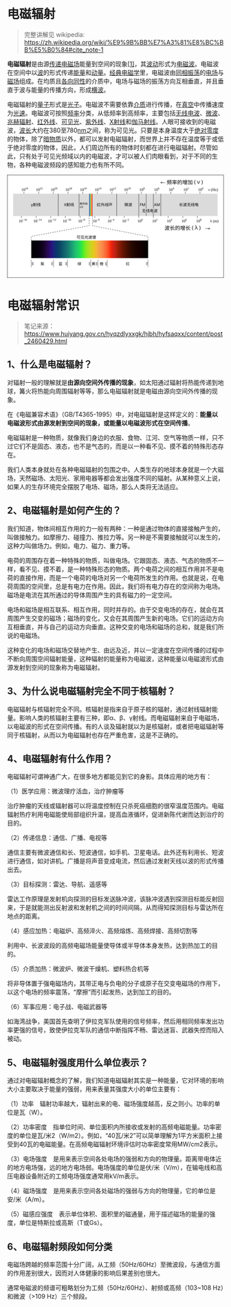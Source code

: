 # 电磁辐射



> 完整讲解见 wikipedia: https://zh.wikipedia.org/wiki/%E9%9B%BB%E7%A3%81%E8%BC%BB%E5%B0%84#cite_note-1

**电磁辐射**是由源[传递](https://zh.wikipedia.org/wiki/輻射)[电磁场](https://zh.wikipedia.org/wiki/電磁場)能量到空间的现象[[1\]](https://zh.wikipedia.org/wiki/電磁輻射#cite_note-1)，其[波动](https://zh.wikipedia.org/wiki/波)形式为[电磁波](https://zh.wikipedia.org/wiki/電磁波)。电磁波在空间中以[波](https://zh.wikipedia.org/wiki/波)的形式传递[能量](https://zh.wikipedia.org/wiki/能量)和[动量](https://zh.wikipedia.org/wiki/動量)。[经典电磁学](https://zh.wikipedia.org/wiki/经典电磁学)里，电磁波由[同相](https://zh.wikipedia.org/wiki/相位)[振荡](https://zh.wikipedia.org/wiki/振荡)的[电场](https://zh.wikipedia.org/wiki/電場)与[磁场](https://zh.wikipedia.org/wiki/磁場)组成。在均质且[各向同性](https://zh.wikipedia.org/wiki/各向同性)的介质中，电场与磁场的振荡方向互相垂直，并且垂直于波与能量的传播方向，形成[横波](https://zh.wikipedia.org/wiki/横波)。

电磁辐射的[量子](https://zh.wikipedia.org/wiki/量子)形式是[光子](https://zh.wikipedia.org/wiki/光子)。电磁波不需要依靠[介质](https://zh.wikipedia.org/wiki/介质)进行传播，在[真空](https://zh.wikipedia.org/wiki/真空)中传播速度为[光速](https://zh.wikipedia.org/wiki/光速)。电磁波可按照[频率](https://zh.wikipedia.org/wiki/頻率)分类，从低频率到高频率，主要包括[无线电波](https://zh.wikipedia.org/wiki/無線電波)、[微波](https://zh.wikipedia.org/wiki/微波)、[兆赫辐射](https://zh.wikipedia.org/wiki/兆赫輻射)、[红外线](https://zh.wikipedia.org/wiki/紅外線)、[可见光](https://zh.wikipedia.org/wiki/可見光)、[紫外线](https://zh.wikipedia.org/wiki/紫外線)、[X射线](https://zh.wikipedia.org/wiki/X射線)和[伽马射线](https://zh.wikipedia.org/wiki/伽馬射線)。人眼可接收到的电磁波，[波长](https://zh.wikipedia.org/wiki/波長)大约在380至780[nm](https://zh.wikipedia.org/wiki/奈米)之间，称为可见光。只要是本身温度大于[绝对零度](https://zh.wikipedia.org/wiki/絕對零度)的物体，除了[暗物质](https://zh.wikipedia.org/wiki/暗物質)以外，都可以发射电磁辐射，而世界上并不存在温度等于或低于绝对零度的物体，因此，人们周边所有的物体时刻都在进行电磁辐射。尽管如此，只有处于可见光频域以内的电磁波，才可以被人们肉眼看到，对于不同的生物，各种电磁波频段的感知能力也有所不同。



<img src="./readme.assets/EM_spectrum_zh-hans.svg" alt="EM_spectrum_zh-hans"  />







# 电磁辐射常识

> 笔记来源：https://www.huiyang.gov.cn/hyqzdlyxxgk/hjbh/hyfsaqxx/content/post_2460429.html

## 1、什么是电磁辐射？

对辐射一般的理解就是**由源向空间外传播的现象**，如太阳通过辐射将热能传递到地球，篝火将热能向周围辐射等等，那么电磁辐射就是电磁由源向空间外传播的现象。

在《电磁兼容术语》（GB/T4365-1995）中，对电磁辐射是这样定义的：**能量以电磁波形式由源发射到空间的现象，或能量以电磁波形式在空间传播**。

电磁辐射是一种物质，就像我们身边的衣服、食物、江河、空气等物质一样，只不过它们不是固态、液态，也不是气态的，而是以一种看不见、摸不着的特殊形态存在。

我们人类本身就处在各种电磁辐射的包围之中。人类生存的地球本身就是一个大磁场，天然磁场、太阳光、家用电器等都会发出强度不同的辐射。从某种意义上说，如果人的生存环境完全摆脱了电场、磁场，那么人类将无法适应。

## 2、电磁辐射是如何产生的？

我们知道，物体间相互作用的力一般有两种：一种是通过物体的直接接触产生的，叫做接触力。如摩擦力、碰撞力、推拉力等。另一种是不需要接触就可以发生的，这种力叫做场力。例如，电力、磁力、重力等。

电荷的周围存在着一种特殊的物质，叫做电场。它跟固态、液态、气态的物质不一样，看不见、摸不着，是一种特殊形态的物质。两个电荷之间的相互作用并不是电荷的直接作用，而是一个电荷的电场对另一个电荷所发生的作用。也就是说，在电荷周围的空间里，总是有电力在作用。因此，我们将有电力存在的空间称为电场。磁场是电流在其所通过的导体周围产生的具有磁力的一定空间。

电场和磁场是相互联系、相互作用，同时并存的。由于交变电场的存在，就会在其周围产生交变的磁场；磁场的变化，又会在其周围产生新的电场。它们的运动方向互相垂直，并与自己的运动方向垂直。这种交变的电场和磁场的总和，就是我们所说的电磁场。

这种变化的电场和磁场交替地产生、由远及近，并以一定速度在空间传播的过程中不断向周围空间辐射能量，这种辐射的能量称为电磁波，这种能量以电磁波形式由源发射到空间的现象称为电磁辐射。


## 3、为什么说电磁辐射完全不同于核辐射？

电磁辐射与核辐射完全不同。核辐射是指来自于原子核的辐射，通过射线辐射能量。影响人类的核辐射主要有三种，即α、β、γ射线。而电磁辐射来自于电磁场，以电磁波的形式在空间传播。有的人谈及辐射就以为是核辐射，或者把电磁辐射等同于核辐射，从而以为电磁辐射也存在严重危害，这是不正确的。

## 4、电磁辐射有什么作用？

电磁辐射可谓神通广大，在很多地方都能见到它的身影。具体应用的地方有：

（1）医学应用：微波理疗活血，治疗肿瘤等

治疗肿瘤的天线或辐射器可以将温度控制在只杀死癌细胞的很窄温度范围内。电磁辐射热疗利用电磁能使局部组织升温，提高血液循环，促进新陈代谢而达到治疗的目的。

（2）传递信息：通信、广播、电视等

通信主要有微波通信和长、短波通信，如手机、卫星电话。此外还有利用长、短波进行通信，如对讲机。广播是将声音变成电流，然后通过发射天线以波的形式传播出去。

（3）目标探测：雷达、导航、遥感等

雷达工作原理是发射机向探测的目标发送脉冲波，该脉冲波遇到探测目标能反射回来，于是就能测出反射波和发射机之间的时间间隔，从而得知探测目标与雷达所在地点的距离。

（4）感应加热：电磁炉、高频淬火、高频熔炼、高频焊接、高频切割等

利用中、长波波段的高频电磁场能量使导体或半导体本身发热，达到热加工的目的。

（5）介质加热：微波炉、微波干燥机、塑料热合机等

将非导体置于强电磁场内，其带正电与负电的分子或原子在交变电磁场的作用下，以这个电场的频率震荡，“摩擦”而引起发热，达到加工的目的。

（6）军事应用：电子战、电磁武器等

如海湾战争，美国首先查明了伊拉克军队使用的信号频率，然后用相同频率发出功率更强的信号，致使伊拉克军队的通信中断指挥不畅、雷达迷盲、武器失控而陷入被动。

## 5、电磁辐射强度用什么单位表示？

通过对电磁辐射概念的了解，我们知道电磁辐射其实是一种能量，它对环境的影响大小主要取决于能量的强弱，用来表量其强度大小的单位主要有：

（1）功率　辐射功率越大，辐射出来的电、磁场强度越高，反之则小。功率的单位是瓦（W）。

（2）功率密度　指单位时间、单位面积内所接收或发射的高频电磁能量。功率密度的单位是瓦/米2（W/m2）。例如，“40瓦/米2”可以简单理解为1平方米面积上接受到40瓦的电磁能量。在高频电磁辐射环境评估时功率密度常用MW/cm2表示。

（3）电场强度　是用来表示空间各处电场的强弱和方向的物理量。距离带电体近的地方电场强，远的地方电场弱。电场强度的单位是伏/米（V/m），在输电线和高压电器设备附近的工频电场强度通常用kV/m表示。

（4）磁场强度　是用来表示空间各处磁场的强弱与方向的物理量，它的单位是安/米（A/m）。

（5）磁感应强度　表示单位体积、面积里的磁通量，用于描述磁场的能量的强度，单位是特斯拉或高斯（T或Gs）。


## 6、电磁辐射频段如何分类

电磁场跨越的频率范围十分广阔，从工频（50Hz/60Hz）至微波段，与通信方面的作用差别很大，因而对人体健康的影响后果差别也很大。

通常电磁波的频谱可粗略划分为工频（50Hz/60Hz）、射频或高频（103~108 Hz）和微波（>109 Hz）三个频段。
